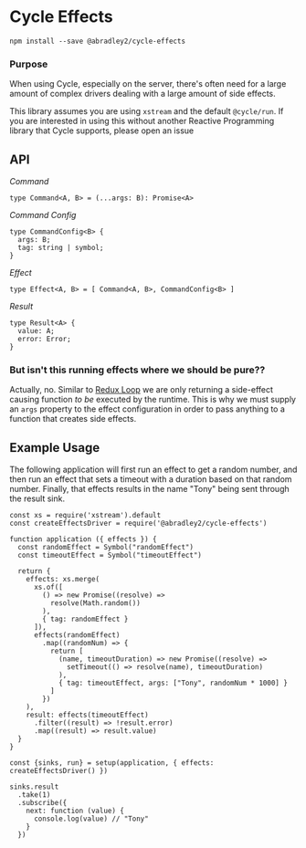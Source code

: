 # Cycle Effects

`npm install --save @abradley2/cycle-effects`

### Purpose

When using Cycle, especially on the server, there's often need for a large amount of complex
drivers dealing with a large amount of side effects.

This library assumes you are using `xstream` and the default `@cycle/run`. If you
are interested in using this without another Reactive Programming library that Cycle
supports, please open an issue

## API

*Command*
```
type Command<A, B> = (...args: B): Promise<A>
```

*Command Config*
```
type CommandConfig<B> {
  args: B;
  tag: string | symbol;
}
```

*Effect*
```
type Effect<A, B> = [ Command<A, B>, CommandConfig<B> ]
```

*Result*
```
type Result<A> {
  value: A;
  error: Error;
}
```

### But isn't this running effects where we should be pure??

Actually, no. Similar to [Redux Loop](https://github.com/redux-loop/redux-loop) we are
only returning a side-effect causing function _to be_ executed by the runtime. This is why
we must supply an `args` property to the effect configuration in order to pass anything
to a function that creates side effects.

## Example Usage

The following application will first run an effect to get a random
number, and then run an effect that sets a timeout with a duration
based on that random number. Finally, that effects results in the name
"Tony" being sent through the result sink.

```
const xs = require('xstream').default
const createEffectsDriver = require('@abradley2/cycle-effects')

function application ({ effects }) {
  const randomEffect = Symbol("randomEffect")
  const timeoutEffect = Symbol("timeoutEffect")
  
  return {
    effects: xs.merge(
      xs.of([
        () => new Promise((resolve) => 
          resolve(Math.random())
        ),
        { tag: randomEffect }
      ]),
      effects(randomEffect)
        .map((randomNum) => {
          return [
            (name, timeoutDuration) => new Promise((resolve) =>
              setTimeout(() => resolve(name), timeoutDuration)
            ),
            { tag: timeoutEffect, args: ["Tony", randomNum * 1000] }
          ]
        })
    ),
    result: effects(timeoutEffect)
      .filter((result) => !result.error)
      .map((result) => result.value)
  }
}

const {sinks, run} = setup(application, { effects: createEffectsDriver() })

sinks.result
  .take(1)
  .subscribe({
    next: function (value) {
      console.log(value) // "Tony"
    }
  })
```